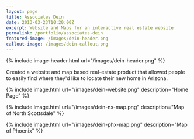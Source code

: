 ```yaml
---
layout: page
title: Associates Dein
date: 2013-03-23T10:20:00Z
excerpt: Website and Maps for an interactive real estate website
permalink: /portfolio/associates-dein
featured-image: /images/dein-header.png
callout-image: /images/dein-callout.png
---
```


{% include image-header.html url="/images/dein-header.png" %}

Created a website and map based real-estate product that allowed people to easily find where they'd like to locate their new home in Arizona.

{% include image.html url="/images/dein-website.png" description="Home Page" %}

{% include image.html url="/images/dein-ns-map.png" description="Map of North Scottsdale" %}

{% include image.html url="/images/dein-phx-map.png" description="Map of Phoenix" %}

